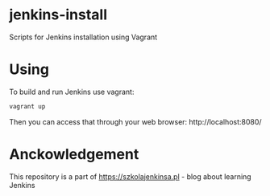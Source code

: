 # jenkins-install
Scripts for Jenkins installation using Vagrant

# Using

To build and run Jenkins use vagrant:

```bash
vagrant up
```

Then you can access that through your web browser: http://localhost:8080/

# Anckowledgement

This repository is a part of https://szkolajenkinsa.pl - blog about learning Jenkins
